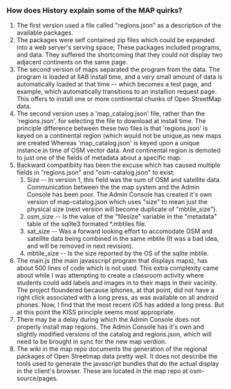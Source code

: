 ### How does History explain some of the MAP quirks?
 
 1. The first version used a file called "regions.json" as a description of the available packages.
 1. The packages were self contained zip files which could be expanded into a web server's serving space; These packages included programs, and data. They  suffered the shortcoming that they could not display two adjacent continents on the same page.
 1. The second version of maps separated the program from the data. The program is loaded at IIAB install time, and a very small amount of data is automatically loaded at that time -- which becomes a test page, and example, which automatically transitions to an installion request page. This offers to install one or more continental chunks of Open StreetMap data.
 1. The second version uses a 'map_catalog.json' file, rather than the 'regions.json', for selecting the file to download at install time. The principle difference between these two files is that 'regions.json' is keyed on a continental region (which would not be unique,as new maps are created  Whereas 'map_catalog.json' is keyed upon a unique instance in time of OSM vector data. And continental region is demoted to just one of the fields of metadata about a specific map.
 1. Backward compatibiity has been the excuse which has caused multiple fields in "regions.json" and "osm-catalog.json" to exist:
      1. Size -- In version 1, this field was the sum of OSM and satellite data. Communication between the the map system and the Admin Console has been poor. The Admin Console has created it's own version of map-catalog.json which uses "size" to mean just the physical size (next version will become duplicate of "mbtile_size").
      2. osm_size -- Is the value of the "filesize" variable in the "metadata" table of the sqlite3 formated *.mbtiles file.
      3. sat_size -- Was a forward looking effort to accomodate OSM and satellite data being combined in the same mbtile (It was a bad idea, and will be removed in next revision).
      4. mbtile_size -- Is the size reported by the OS of the sqlite mbtile.
1. The main.js (the main javasscript program that displays maps), has about 500 lines of code which is not used. This extra complexity came about while I was attempting to create a classroom activity  where students could add labels and images in to their maps in their vacinity. The project floundered because iphones, at that point, did not have a right click associated with a long press, as was available on all android phones.  Now, I find that the most recent iOS has added a long press. But at this point the KISS principle seems most appropriate.
1. There may be a delay during which the Admin Console does not properly install map regions. The Admin Console has it's own and slightly modified versions of the catalog and regions.json, which will need to be brought in sync for the new map verdion.
1. The wiki in the map repo documents the generation of the regional packages of Open Streetmap data pretty well. It does not describe the  tools used to generate the javascript bundles that do the actual display in the client's browser.  These are located in the map repo at osm-source/pages.
